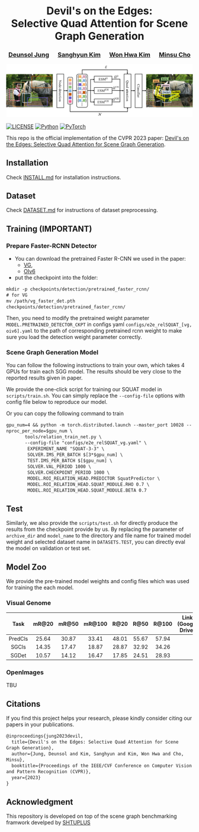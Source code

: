 <div align="center">
  <h1> Devil's on the Edges: <br> Selective Quad Attention for Scene Graph Generation</h1>
</div>
<div align="center">
  <h3><a href=https://hesedjds.github.io/>Deunsol Jung</a> &nbsp;&nbsp;&nbsp;&nbsp; <a href=.>Sanghyun Kim</a> &nbsp;&nbsp;&nbsp;&nbsp; <a href=http://aimi.postech.ac.kr/members/>Won Hwa Kim</a> &nbsp;&nbsp;&nbsp;&nbsp; <a href=http://cvlab.postech.ac.kr/~mcho/>Minsu Cho</a></h3>
</div>

<div align="center">
  <img src="assets/squat.png" alt="result"/>
</div>

[![LICENSE](https://img.shields.io/badge/license-MIT-green)](https://github.com/KaihuaTang/Scene-Graph-Benchmark.pytorch/blob/master/LICENSE)
[![Python](https://img.shields.io/badge/pytorch-1.10.0-ee4c2c)](https://pytorch.org/)
[![PyTorch](https://img.shields.io/badge/python-3.9-3776ab)](https://www.python.org/)

This repo is the official implementation of the CVPR 2023 paper: [Devil's on the Edges: Selective Quad Attention for Scene Graph Generation](https://arxiv.org/abs/2304.03495).

## Installation

Check [INSTALL.md](INSTALL.md) for installation instructions.

## Dataset

Check [DATASET.md](DATASET.md) for instructions of dataset preprocessing.

## Training **(IMPORTANT)**

### Prepare Faster-RCNN Detector
- You can download the pretrained Faster R-CNN we used in the paper: 
  - [VG](https://shanghaitecheducn-my.sharepoint.com/:u:/g/personal/lirj2_shanghaitech_edu_cn/EQIy64T-EK9Er9y8kVCDaukB79gJwfSsEIbey9g0Xag6lg?e=wkKHJs), 
  - [OIv6](https://shanghaitecheducn-my.sharepoint.com/:u:/g/personal/lirj2_shanghaitech_edu_cn/EfGXxc9byEtEnYFwd0xdlYEBcUuFXBjYxNUXVGkgc-jkfQ?e=lSlqnz)
- put the checkpoint into the folder:
```
mkdir -p checkpoints/detection/pretrained_faster_rcnn/
# for VG
mv /path/vg_faster_det.pth checkpoints/detection/pretrained_faster_rcnn/
```

Then, you need to modify the pretrained weight parameter `MODEL.PRETRAINED_DETECTOR_CKPT` in configs yaml `configs/e2e_relSQUAT_[vg, oiv6].yaml` to the path of corresponding pretrained rcnn weight to make sure you load the detection weight parameter correctly.

### Scene Graph Generation Model
You can follow the following instructions to train your own, which takes 4 GPUs for train each SGG model. The results should be very close to the reported results given in paper.

We provide the one-click script for training our SQUAT model in `scripts/train.sh`. 
You can simply replace the `--config-file` options with config file below to reproduce our model. 

Or you can copy the following command to train
```
gpu_num=4 && python -m torch.distributed.launch --master_port 10028 --nproc_per_node=$gpu_num \
       tools/relation_train_net.py \
       --config-file "configs/e2e_relSQUAT_vg.yaml" \
        EXPERIMENT_NAME "SQUAT-3-3" \
        SOLVER.IMS_PER_BATCH $[3*$gpu_num] \
        TEST.IMS_PER_BATCH $[$gpu_num] \
        SOLVER.VAL_PERIOD 1000 \
        SOLVER.CHECKPOINT_PERIOD 1000 \
        MODEL.ROI_RELATION_HEAD.PREDICTOR SquatPredictor \
        MODEL.ROI_RELATION_HEAD.SQUAT_MODULE.RHO 0.7 \
        MODEL.ROI_RELATION_HEAD.SQUAT_MODULE.BETA 0.7
```

## Test
Similarly, we also provide the `scripts/test.sh` for directly produce the results from the checkpoint provide by us.
By replacing the parameter of `archive_dir` and `model_name` to the directory and file name for trained model weight and selected dataset name in `DATASETS.TEST`, you can directly eval the model on validation or test set.

## Model Zoo 
We provide the pre-trained model weights and config files which was used for training the each model. 
### Visual Genome 
|      Task        | mR@20 | mR@50 | mR@100 |  R@20 | R@50  | R@100  |                      Link (Google Drive)                     |
| :--------------: | :---: | :---: |  :---: | :---: | :---: | :----: | :----------------------------------------------------------: |
| PredCls          | 25.64 | 30.87 | 33.41  | 48.01 | 55.67 | 57.94  |                                                              |
| SGCls            | 14.35 | 17.47 | 18.87  | 28.87 | 32.92 | 34.26  |                                                              |
| SGDet            | 10.57 | 14.12 | 16.47  | 17.85 | 24.51 | 28.93  |                                                              |


### OpenImages 
TBU

## Citations

If you find this project helps your research, please kindly consider citing our papers in your publications.

```
@inproceedings{jung2023devil,
  title={Devil's on the Edges: Selective Quad Attention for Scene Graph Generation},
  author={Jung, Deunsol and Kim, Sanghyun and Kim, Won Hwa and Cho, Minsu},
  booktitle={Proceedings of the IEEE/CVF Conference on Computer Vision and Pattern Recognition (CVPR)},
  year={2023}
}
```


## Acknowledgment
This repository is developed on top of the scene graph benchmarking framwork develped by [SHTUPLUS](https://github.com/SHTUPLUS/PySGG)
